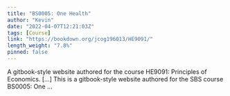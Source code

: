 ```yaml
---
title: "BS0005: One Health"
author: "Kevin"
date: "2022-04-07T12:21:03Z"
tags: [Course]
link: "https://bookdown.org/jcog196013/HE9091/"
length_weight: "7.8%"
pinned: false
---
```


A gitbook-style website authored for the course HE9091: Principles of Economics. [...] This is a gitbook-style website authored for the SBS course BS0005: One ...
